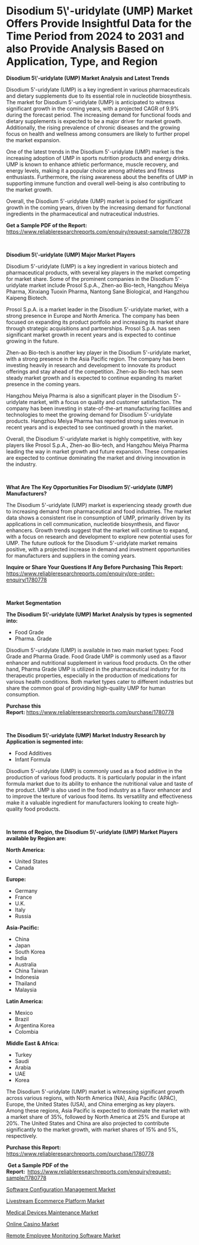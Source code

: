 <p><h1>Disodium 5\'-uridylate (UMP) Market Offers Provide Insightful Data for the Time Period from 2024 to 2031 and also Provide Analysis Based on Application, Type, and Region</h1></p><p><strong>Disodium 5\'-uridylate (UMP) Market Analysis and Latest Trends</strong></p>
<p><p>Disodium 5'-uridylate (UMP) is a key ingredient in various pharmaceuticals and dietary supplements due to its essential role in nucleotide biosynthesis. The market for Disodium 5'-uridylate (UMP) is anticipated to witness significant growth in the coming years, with a projected CAGR of 9.9% during the forecast period. The increasing demand for functional foods and dietary supplements is expected to be a major driver for market growth. Additionally, the rising prevalence of chronic diseases and the growing focus on health and wellness among consumers are likely to further propel the market expansion.</p><p>One of the latest trends in the Disodium 5'-uridylate (UMP) market is the increasing adoption of UMP in sports nutrition products and energy drinks. UMP is known to enhance athletic performance, muscle recovery, and energy levels, making it a popular choice among athletes and fitness enthusiasts. Furthermore, the rising awareness about the benefits of UMP in supporting immune function and overall well-being is also contributing to the market growth.</p><p>Overall, the Disodium 5'-uridylate (UMP) market is poised for significant growth in the coming years, driven by the increasing demand for functional ingredients in the pharmaceutical and nutraceutical industries.</p></p>
<p><strong>Get a Sample PDF of the Report:&nbsp;</strong> <a href="https://www.reliableresearchreports.com/enquiry/request-sample/1780778">https://www.reliableresearchreports.com/enquiry/request-sample/1780778</a></p>
<p>&nbsp;</p>
<p><strong>Disodium 5\'-uridylate (UMP) Major Market Players</strong></p>
<p><p>Disodium 5'-uridylate (UMP) is a key ingredient in various biotech and pharmaceutical products, with several key players in the market competing for market share. Some of the prominent companies in the Disodium 5'-uridylate market include Prosol S.p.A., Zhen-ao Bio-tech, Hangzhou Meiya Pharma, Xinxiang Tuoxin Pharma, Nantong Sane Biological, and Hangzhou Kaipeng Biotech.</p><p>Prosol S.p.A. is a market leader in the Disodium 5'-uridylate market, with a strong presence in Europe and North America. The company has been focused on expanding its product portfolio and increasing its market share through strategic acquisitions and partnerships. Prosol S.p.A. has seen significant market growth in recent years and is expected to continue growing in the future.</p><p>Zhen-ao Bio-tech is another key player in the Disodium 5'-uridylate market, with a strong presence in the Asia Pacific region. The company has been investing heavily in research and development to innovate its product offerings and stay ahead of the competition. Zhen-ao Bio-tech has seen steady market growth and is expected to continue expanding its market presence in the coming years.</p><p>Hangzhou Meiya Pharma is also a significant player in the Disodium 5'-uridylate market, with a focus on quality and customer satisfaction. The company has been investing in state-of-the-art manufacturing facilities and technologies to meet the growing demand for Disodium 5'-uridylate products. Hangzhou Meiya Pharma has reported strong sales revenue in recent years and is expected to see continued growth in the market.</p><p>Overall, the Disodium 5'-uridylate market is highly competitive, with key players like Prosol S.p.A., Zhen-ao Bio-tech, and Hangzhou Meiya Pharma leading the way in market growth and future expansion. These companies are expected to continue dominating the market and driving innovation in the industry.</p></p>
<p>&nbsp;</p>
<p><strong>What Are The Key Opportunities For Disodium 5\'-uridylate (UMP) Manufacturers?</strong></p>
<p><p>The Disodium 5'-uridylate (UMP) market is experiencing steady growth due to increasing demand from pharmaceutical and food industries. The market data shows a consistent rise in consumption of UMP, primarily driven by its applications in cell communication, nucleotide biosynthesis, and flavor enhancers. Growth trends suggest that the market will continue to expand, with a focus on research and development to explore new potential uses for UMP. The future outlook for the Disodium 5'-uridylate market remains positive, with a projected increase in demand and investment opportunities for manufacturers and suppliers in the coming years.</p></p>
<p><strong>Inquire or Share Your Questions If Any Before Purchasing This Report:</strong> <a href="https://www.reliableresearchreports.com/enquiry/pre-order-enquiry/1780778">https://www.reliableresearchreports.com/enquiry/pre-order-enquiry/1780778</a></p>
<p>&nbsp;</p>
<p><strong>Market Segmentation</strong></p>
<p><strong>The Disodium 5\'-uridylate (UMP) Market Analysis by types is segmented into:</strong></p>
<p><ul><li>Food Grade</li><li>Pharma. Grade</li></ul></p>
<p><p>Disodium 5'-uridylate (UMP) is available in two main market types: Food Grade and Pharma Grade. Food Grade UMP is commonly used as a flavor enhancer and nutritional supplement in various food products. On the other hand, Pharma Grade UMP is utilized in the pharmaceutical industry for its therapeutic properties, especially in the production of medications for various health conditions. Both market types cater to different industries but share the common goal of providing high-quality UMP for human consumption.</p></p>
<p><strong>Purchase this Report:&nbsp;</strong><a href="https://www.reliableresearchreports.com/purchase/1780778">https://www.reliableresearchreports.com/purchase/1780778</a></p>
<p>&nbsp;</p>
<p><strong>The Disodium 5\'-uridylate (UMP) Market Industry Research by Application is segmented into:</strong></p>
<p><ul><li>Food Additives</li><li>Infant Formula</li></ul></p>
<p><p>Disodium 5'-uridylate (UMP) is commonly used as a food additive in the production of various food products. It is particularly popular in the infant formula market due to its ability to enhance the nutritional value and taste of the product. UMP is also used in the food industry as a flavor enhancer and to improve the texture of various food items. Its versatility and effectiveness make it a valuable ingredient for manufacturers looking to create high-quality food products.</p></p>
<p>&nbsp;</p>
<p><strong>In terms of Region, the Disodium 5\'-uridylate (UMP) Market Players available by Region are:</strong></p>
<p>
    <p> <strong> North America: </strong>
        <ul>
            <li>United States</li>
            <li>Canada</li>
        </ul>
        </p> 
    <p> <strong> Europe: </strong>
        <ul>
            <li>Germany</li>
            <li>France</li>
            <li>U.K.</li>
            <li>Italy</li>
            <li>Russia</li>
        </ul>
        </p> 
    <p> <strong> Asia-Pacific: </strong>
        <ul>
            <li>China</li>
            <li>Japan</li>
            <li>South Korea</li>
            <li>India</li>
            <li>Australia</li>
            <li>China Taiwan</li>
            <li>Indonesia</li>
            <li>Thailand</li>
            <li>Malaysia</li>
        </ul>
        </p> 
    <p> <strong> Latin America: </strong>
        <ul>
            <li>Mexico</li>
            <li>Brazil</li>
            <li>Argentina Korea</li>
            <li>Colombia</li>
        </ul>
        </p> 
    <p> <strong> Middle East & Africa: </strong>
        <ul>
            <li>Turkey</li>
            <li>Saudi</li>
            <li>Arabia</li>
            <li>UAE</li>
            <li>Korea</li>
        </ul>
    </p>
    </p>
<p><p>The Disodium 5'-uridylate (UMP) market is witnessing significant growth across various regions, with North America (NA), Asia Pacific (APAC), Europe, the United States (USA), and China emerging as key players. Among these regions, Asia Pacific is expected to dominate the market with a market share of 35%, followed by North America at 25% and Europe at 20%. The United States and China are also projected to contribute significantly to the market growth, with market shares of 15% and 5%, respectively.</p></p>
<p><strong>Purchase this Report: </strong><a href="https://www.reliableresearchreports.com/purchase/1780778">https://www.reliableresearchreports.com/purchase/1780778</a></p>
<p>&nbsp;<strong>Get a Sample PDF of the Report:&nbsp;&nbsp;</strong><a href="https://www.reliableresearchreports.com/enquiry/request-sample/1780778">https://www.reliableresearchreports.com/enquiry/request-sample/1780778</a></p>
<p><strong></strong></p>
<p><p><a href="https://medium.com/@henryprice766/software-configuration-management-market-analysis-and-sze-forecasted-for-period-from-2024-to-2031-c24095c38860">Software Configuration Management Market</a></p><p><a href="https://medium.com/@kennethjensen27/livestream-ecommerce-platform-market-trends-forecast-and-competitive-analysis-to-2031-6b367a190e9b">Livestream Ecommerce Platform Market</a></p><p><a href="https://medium.com/@aleenstokes34346/medical-devices-maintenance-market-the-key-to-successful-business-strategy-forecast-till-2031-7d2a019e4220">Medical Devices Maintenance Market</a></p><p><a href="https://medium.com/@aleenstokes34346/online-casino-market-analysis-its-cagr-market-segmentation-and-global-industry-overview-b8413294aa28">Online Casino Market</a></p><p><a href="https://medium.com/@joanacasper19/remote-employee-monitoring-software-market-size-cagr-trends-2024-2030-70bd80dedd78">Remote Employee Monitoring Software Market</a></p></p>